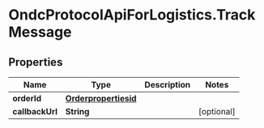 # OndcProtocolApiForLogistics.TrackMessage

## Properties
Name | Type | Description | Notes
------------ | ------------- | ------------- | -------------
**orderId** | [**Orderpropertiesid**](Orderpropertiesid.md) |  | 
**callbackUrl** | **String** |  | [optional] 
